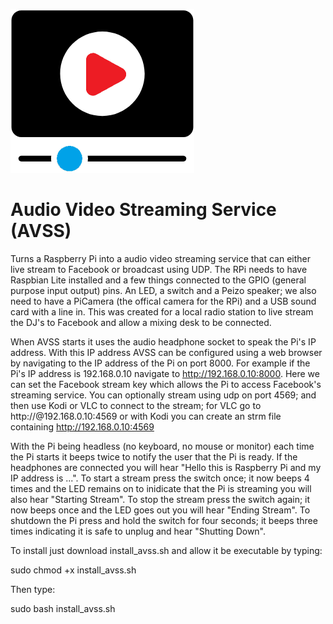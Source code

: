 ![AVSS logo](https://github.com/PhantomRaspberryBlower/repository.prb-avss/blob/master/.av_stream/icon.png)

Audio Video Streaming Service (AVSS)
====================================

Turns a Raspberry Pi into a audio video streaming service that can either live stream to Facebook or broadcast using UDP. The RPi needs to have Raspbian Lite installed and a few things connected to the GPIO (general purpose input output) pins. An LED, a switch and a Peizo speaker; we also need to have a PiCamera (the offical camera for the RPi) and a USB sound card with a line in. This was created for a local radio station to live stream the DJ's to Facebook and allow a mixing desk to be connected.

When AVSS starts it uses the audio headphone socket to speak the Pi's IP address. With this IP address AVSS can be configured using a web browser by navigating to the IP address of the Pi on port 8000. For example if the Pi's IP address is 192.168.0.10 navigate to http://192.168.0.10:8000. Here we can set the Facebook stream key which allows the Pi to access Facebook's streaming service. You can optionally stream using udp on port 4569; and then use Kodi or VLC to connect to the stream; for VLC go to http://@192.168.0.10:4569 or with Kodi you can create an strm file containing http://192.168.0.10:4569

With the Pi being headless (no keyboard, no mouse or monitor) each time the Pi starts it beeps twice to notify the user that the Pi is ready. If the headphones are connected you will hear "Hello this is Raspberry Pi and my IP address is ...". To start a stream press the switch once; it now beeps 4 times and the LED remains on to inidicate that the Pi is streaming you will also hear "Starting Stream". To stop the stream press the switch again; it now beeps once and the LED goes out you will hear "Ending Stream". To shutdown the Pi press and hold the switch for four seconds; it beeps three times indicating it is safe to unplug and hear "Shutting Down".

To install just download install_avss.sh and allow it be executable by typing:

sudo chmod +x install_avss.sh

Then type:

sudo bash install_avss.sh